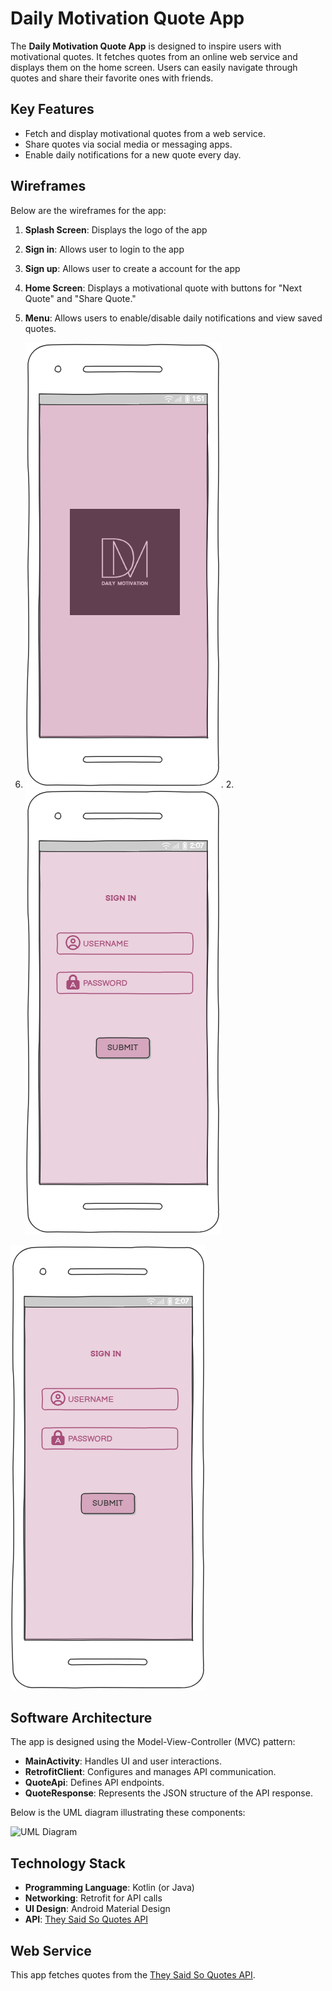 # Daily Motivation Quote App

The **Daily Motivation Quote App** is designed to inspire users with motivational quotes. It fetches quotes from an online web service and displays them on the home screen. Users can easily navigate through quotes and share their favorite ones with friends.

## Key Features
- Fetch and display motivational quotes from a web service.
- Share quotes via social media or messaging apps.
- Enable daily notifications for a new quote every day.

## Wireframes
Below are the wireframes for the app:

1. **Splash Screen**: Displays the logo of the app
2. **Sign in**: Allows user to login to the app
3. **Sign up**: Allows user to create a account for the app
4. **Home Screen**: Displays a motivational quote with buttons for "Next Quote" and "Share Quote."
5. **Menu**: Allows users to enable/disable daily notifications and view saved quotes.


1. ![Splash Screen](https://github.com/Priyanka0931/Dailymotiveapp/blob/main/splash%20screen.png?raw=true).  2. ![Sign in](https://github.com/Priyanka0931/Dailymotiveapp/blob/main/sign%20in.png?raw=true)

![Sign up](https://github.com/Priyanka0931/Dailymotiveapp/blob/main/sign%20in.png?raw=true)


## Software Architecture
The app is designed using the Model-View-Controller (MVC) pattern:

- **MainActivity**: Handles UI and user interactions.
- **RetrofitClient**: Configures and manages API communication.
- **QuoteApi**: Defines API endpoints.
- **QuoteResponse**: Represents the JSON structure of the API response.

Below is the UML diagram illustrating these components:

![UML Diagram](path/to/uml_diagram.png)

## Technology Stack
- **Programming Language**: Kotlin (or Java)
- **Networking**: Retrofit for API calls
- **UI Design**: Android Material Design
- **API**: [They Said So Quotes API](https://theysaidso.com/)

## Web Service
This app fetches quotes from the [They Said So Quotes API](https://theysaidso.com/).
